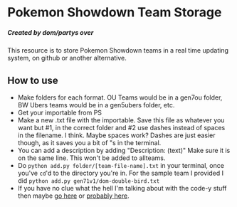 # Pokemon Showdown Team Storage
##### Created by dom/partys over
This resource is to store Pokemon Showdown teams in a real time updating system, on github or another alternative.
## How to use

- Make folders for each format. OU Teams would be in a gen7ou folder, BW Ubers teams would be in a gen5ubers folder, etc.
- Get your importable from PS
- Make a new .txt file with the importable. Save this file as whatever you want but #1, in the correct folder and #2 use dashes instead of spaces in the filename. I think. Maybe spaces work? Dashes are just easier though, as it saves you a bit of "s in the terminal.
- You can add a description by adding "Description: (text)" Make sure it is on the same line. This won't be added to allteams.
- Do ``python add.py folder/[team-file-name].txt`` in your terminal, once you've ``cd``'d to the directory you're in. For the sample team I provided I did ``python add.py gen71v1/dom-double-bird.txt``
- If you have no clue what the hell I'm talking about with the code-y stuff then maybe [go here](http://rogerdudler.github.io/git-guide/) or [probably here](https://computers.tutsplus.com/tutorials/navigating-the-terminal-a-gentle-introduction--mac-3855).